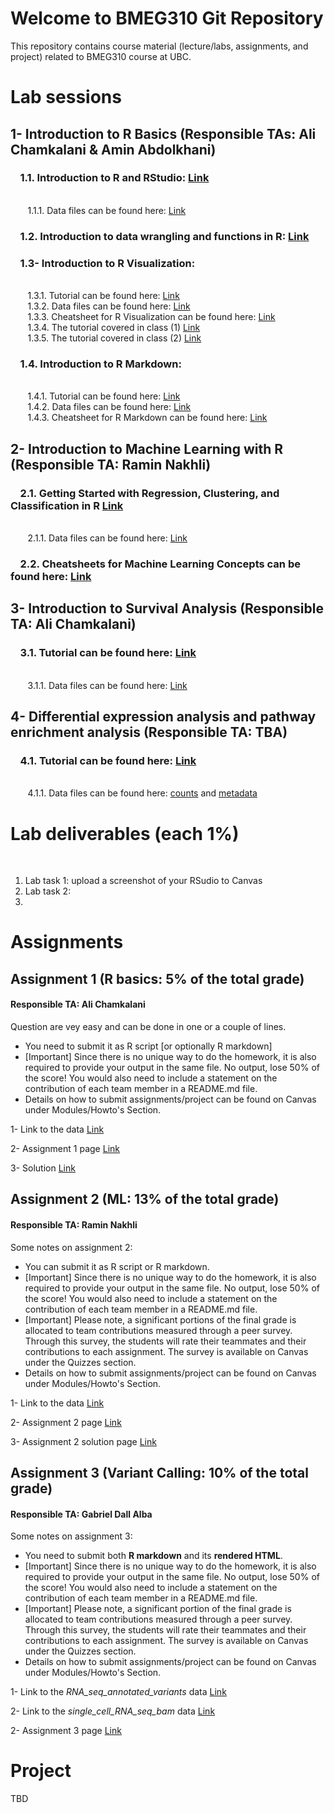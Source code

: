# Welcome to BMEG310 Git Repository

This repository contains course material (lecture/labs, assignments, and project) related to BMEG310 course at UBC.

# Lab sessions 

## 1- Introduction to R Basics (Responsible TAs: Ali Chamkalani & Amin Abdolkhani)

### &nbsp;&nbsp;&nbsp; 1.1. Introduction to R and RStudio: [Link](https://htmlpreview.github.io/?https://github.com/AIMLab-UBC/BMEG310_2022/blob/main/R_programming/R%20basics/1_introR-R-and-RStudio.html)
<br /> &nbsp;&nbsp;&nbsp;&nbsp;&nbsp;&nbsp; 
1.1.1. Data files can be found here: [Link](https://github.com/AIMLab-UBC/BMEG310_2022/tree/main/R_programming/R%20basics/data)

### &nbsp;&nbsp;&nbsp; 1.2. Introduction to data wrangling and functions in R: [Link](https://htmlpreview.github.io/?https://github.com/AIMLab-UBC/BMEG310_2022/blob/main/R_programming/R%20basics/2_introR-data-wrangling_and_functions.html)

### &nbsp;&nbsp;&nbsp; 1.3- Introduction to R Visualization:
<br /> &nbsp;&nbsp;&nbsp;&nbsp;&nbsp;&nbsp; 
1.3.1. Tutorial can be found here: [Link](https://htmlpreview.github.io/?https://github.com/AIMLab-UBC/BMEG310_2022/blob/main/R_programming/R%20Visualization/tutorial/R%20Visualization.html)
<br /> &nbsp;&nbsp;&nbsp;&nbsp;&nbsp;&nbsp; 
1.3.2. Data files can be found here: [Link](https://github.com/AIMLab-UBC/BMEG310_2022/tree/main/R_programming/R%20Visualization/data)
<br /> &nbsp;&nbsp;&nbsp;&nbsp;&nbsp;&nbsp; 
1.3.3. Cheatsheet for R Visualization can be found here: [Link](https://github.com/AIMLab-UBC/BMEG310_2022/blob/main/R_programming/R%20Visualization/tutorial/ggplot2-cheatsheet.pdf)
<br /> &nbsp;&nbsp;&nbsp;&nbsp;&nbsp;&nbsp; 
1.3.4. The tutorial covered in class (1) [Link](https://htmlpreview.github.io/?https://github.com/AIMLab-UBC/BMEG310_2022/blob/main/R_programming/ggplot.html)
<br /> &nbsp;&nbsp;&nbsp;&nbsp;&nbsp;&nbsp; 
1.3.5. The tutorial covered in class (2) [Link](https://htmlpreview.github.io/?https://github.com/AIMLab-UBC/BMEG310_2022/blob/main/R_programming/training.html)

### &nbsp;&nbsp;&nbsp; 1.4. Introduction to R Markdown:
<br /> &nbsp;&nbsp;&nbsp;&nbsp;&nbsp;&nbsp; 
1.4.1. Tutorial can be found here: [Link](https://htmlpreview.github.io/?https://github.com/AIMLab-UBC/BMEG310_2022/blob/main/R_programming/R%20Markdown/tutorial/R%20Markdown.html)
<br /> &nbsp;&nbsp;&nbsp;&nbsp;&nbsp;&nbsp; 
1.4.2. Data files can be found here: [Link](https://github.com/AIMLab-UBC/BMEG310_2022/tree/main/R_programming/R%20Markdown/data)
<br /> &nbsp;&nbsp;&nbsp;&nbsp;&nbsp;&nbsp; 
1.4.3. Cheatsheet for R Markdown can be found here: [Link](https://github.com/AIMLab-UBC/BMEG310_2022/blob/main/R_programming/R%20Markdown/tutorial/rmarkdown-summary.pdf)


## 2- Introduction to Machine Learning with R (Responsible TA: Ramin Nakhli)

### &nbsp;&nbsp;&nbsp; 2.1. Getting Started with Regression, Clustering, and Classification in R [Link](https://htmlpreview.github.io/?https://github.com/UBC-SBME/BMEG310_2021/blob/main/Tutorial%203%20%26%204/tutorial/Regression-Clustering-Classification.html)
<br /> &nbsp;&nbsp;&nbsp;&nbsp;&nbsp;&nbsp; 
2.1.1. Data files can be found here: [Link](https://github.com/UBC-SBME/BMEG310_2021/tree/main/Tutorial%203%20%26%204/data)
### &nbsp;&nbsp;&nbsp;  2.2. Cheatsheets for Machine Learning Concepts can be found here: [Link](https://ml-cheatsheet.readthedocs.io/en/latest/)

## 3- Introduction to Survival Analysis (Responsible TA: Ali Chamkalani)

### &nbsp;&nbsp;&nbsp; 3.1. Tutorial can be found here: [Link](https://htmlpreview.github.io/?https://github.com/UBC-SBME/BMEG310_2021/blob/main/Tutorial%205/Survival_Analysis_V2.html)
<br /> &nbsp;&nbsp;&nbsp;&nbsp;&nbsp;&nbsp; 
3.1.1. Data files can be found here: [Link](https://github.com/UBC-SBME/BMEG310_2021/blob/main/Tutorial%205/tcga_data.rar)

## 4- Differential expression analysis and pathway enrichment analysis (Responsible TA: TBA)

### &nbsp;&nbsp;&nbsp; 4.1. Tutorial can be found here: [Link](https://github.com/UBC-SBME/BMEG310_2021/blob/main/Tutorial%207/DE.html)
<br /> &nbsp;&nbsp;&nbsp;&nbsp;&nbsp;&nbsp; 
4.1.1. Data files can be found here: [counts](https://github.com/UBC-SBME/BMEG310_2021/blob/main/Tutorial%207/GSE37704_featurecounts.csv) and [metadata](https://github.com/UBC-SBME/BMEG310_2021/blob/main/Tutorial%207/GSE37704_metadata.csv)

# Lab deliverables (each 1%)
&nbsp;&nbsp;&nbsp;&nbsp;&nbsp;&nbsp; 
1. Lab task 1: upload a screenshot of your RSudio to Canvas
&nbsp;&nbsp;&nbsp;&nbsp;&nbsp;&nbsp;
2. Lab task 2: 
&nbsp;&nbsp;&nbsp;&nbsp;&nbsp;&nbsp;
3. 


# Assignments

## Assignment 1 (R basics: 5% of the total grade)
#### Responsible TA: Ali Chamkalani
Question are vey easy and can be done in one or a couple of lines. 
* You need to submit it as R script [or optionally R markdown]
* [Important] Since there is no unique way to do the homework, it is also required to provide your output in the same file. No output, lose 50% of the score! You would also need to include a statement on the contribution of each team member in a README.md file. 
* Details on how to submit assignments/project can be found on Canvas under Modules/Howto's Section.

1- Link to the data [Link](https://github.com/UBC-SBME/BMEG310_2021/tree/main/Assignment%201)

2- Assignment 1 page [Link](https://htmlpreview.github.io/?https://github.com/UBC-SBME/BMEG310_2021/blob/main/Assignment%201/HW1_Q%5B57214%5D.html)

3- Solution [Link](https://htmlpreview.github.io/?https://github.com/UBC-SBME/BMEG310_2021/blob/main/Assignment%201/HW1.html)

## Assignment 2 (ML: 13% of the total grade)
#### Responsible TA: Ramin Nakhli

Some notes on assignment 2: 

* You can submit it as R script or R markdown.
* [Important] Since there is no unique way to do the homework, it is also required to provide your output in the same file. No output, lose 50% of the score! You would also need to include a statement on the contribution of each team member in a README.md file. 
* [Important] Please note, a significant portions of the final grade is allocated to team contributions measured through a peer survey. Through this survey, the students will rate their teammates and their contributions to each assignment. The survey is available on Canvas under the Quizzes section. 
* Details on how to submit assignments/project can be found on Canvas under Modules/Howto's Section.

1- Link to the data [Link](https://github.com/UBC-SBME/BMEG310_2021/blob/main/Assignment%202/ovarian.data)

2- Assignment 2 page [Link](https://htmlpreview.github.io/?https://github.com/UBC-SBME/BMEG310_2021/blob/main/Assignment%202/Assignment2.html)

3- Assignment 2 solution page [Link](https://htmlpreview.github.io/?https://github.com/UBC-SBME/BMEG310_2021/blob/main/Assignment%202/Assignment2-Solution.html)



## Assignment 3 (Variant Calling: 10% of the total grade)
#### Responsible TA: Gabriel Dall Alba

Some notes on assignment 3: 

* You need to submit both **R markdown** and its **rendered HTML**.
* [Important] Since there is no unique way to do the homework, it is also required to provide your output in the same file. No output, lose 50% of the score! You would also need to include a statement on the contribution of each team member in a README.md file. 
* [Important] Please note, a significant portion of the final grade is allocated to team contributions measured through a peer survey. Through this survey, the students will rate their teammates and their contributions to each assignment. The survey is available on Canvas under the Quizzes section. 
* Details on how to submit assignments/project can be found on Canvas under Modules/Howto's Section.

1- Link to the *RNA_seq_annotated_variants* data [Link](https://github.com/UBC-SBME/BMEG310_2021/blob/main/Assignment%203/RNA_seq_annotated_variants.vcf)

2- Link to the *single_cell_RNA_seq_bam* data [Link](https://github.com/UBC-SBME/BMEG310_2021/blob/main/Assignment%203/single_cell_RNA_seq_bam.sam)

2- Assignment 3 page [Link](https://htmlpreview.github.io/?https://github.com/UBC-SBME/BMEG310_2021/blob/main/Assignment%203/Assignment-3.html)


# Project
TBD
